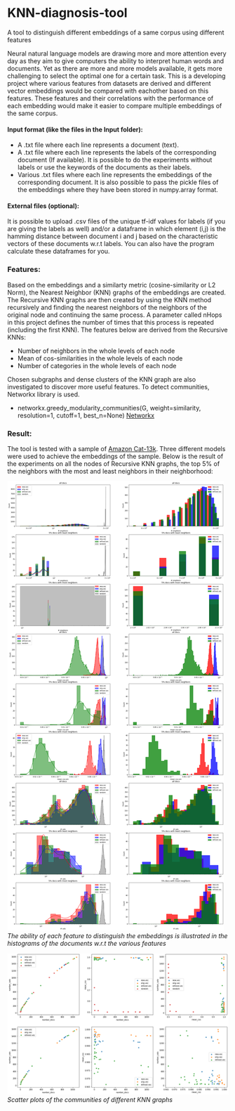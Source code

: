 # KNN-diagnosis-tool
A tool to distinguish different embeddings of a same corpus using different features

Neural natural language models are drawing more and more attention every day as they aim to give computers the ability to interpret human words and documents. Yet as there are more and more models available, it gets more challenging to select the optimal one for a certain task. This is a developing project where various features from datasets are derived and different  vector embeddings would be compared with eachother based on this features. These features and their correlations with the performance of each embedding would make it easier to compare multiple embeddings of the same corpus.

#### Input format (like the files in the Input folder):
* A .txt file where each line represents a document (text).
* A .txt file where each line represents the labels of the corresponding document (If available). It is possible to do the experiments without labels or use the keywords of the documents as their labels.
* Various .txt files where each line represents the embeddings of the corresponding document. It is also possible to pass the pickle files of the embeddings where they have been stored in numpy.array format.

#### External files (optional):
It is possible to upload .csv files of the unique tf-idf values for labels (if you are giving the labels as well) and/or a dataframe in which element (i,j) is the hamming distance between document i and j based on the characteristic vectors of these documents w.r.t labels. You can also have the program calculate these dataframes for you.


### Features:

Based on the embeddings and a similarty metric (cosine-similarity or L2 Norm), the Nearest Neighbor (KNN) graphs of the embeddings are created. The Recursive KNN
graphs are then created by using the KNN method recursively and finding the nearest neighbors of the neighbors of the original node and continuing the same process. A parameter called nHops in this project defines the number of times that this process is repeated (including the first KNN). The features below are derived from the Recursive KNNs:
* Number of neighbors in the whole levels of each node
* Mean of cos-similarities in the whole levels of each node
* Number of categories in the whole levels of each node

Chosen subgraphs and dense clusters of the KNN graph are also investigated to discover more useful features. To detect communities, Networkx library is used. 
* networkx.greedy_modularity_communities(G, weight=similarity, resolution=1, cutoff=1, best_n=None) [Networkx](https://networkx.org/documentation/stable/reference/algorithms/generated/networkx.algorithms.community.modularity_max.greedy_modularity_communities.html#rce363827c0a4-2)


### Result:
The tool is tested with a sample of [Amazon Cat-13k](http://manikvarma.org/downloads/XC/XMLRepository.html). Three different models were used to achieve the embeddings of the sample. Below is the result of the experiments on all the nodes of Recursive KNN graphs, the top 5% of the neighbors with the most and least neighbors in their neighborhood:

![](/Results/PlotsCos.png)
*The ability of each feature to distinguish the embeddings is illustrated in the histograms of the documents w.r.t the various features*

![](/Results/CommunitiesFeatures.png)
*Scatter plots of the communities of different KNN graphs*

